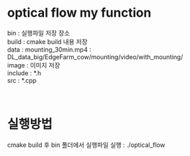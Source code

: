 
# optical flow my function
bin : 실행파일 저장 장소
<br>
build : cmake build 내용 저장
<br>
data : mounting_30min.mp4 : DL_data_big/EdgeFarm_cow/mounting/video/with_mounting/
<br>
image : 이미지 저장
<br>
include : *.h
<br>
src : *.cpp

<br>

# 실행방법
cmake build 후 bin 폴더에서 실행파일 실행 : ./optical_flow
